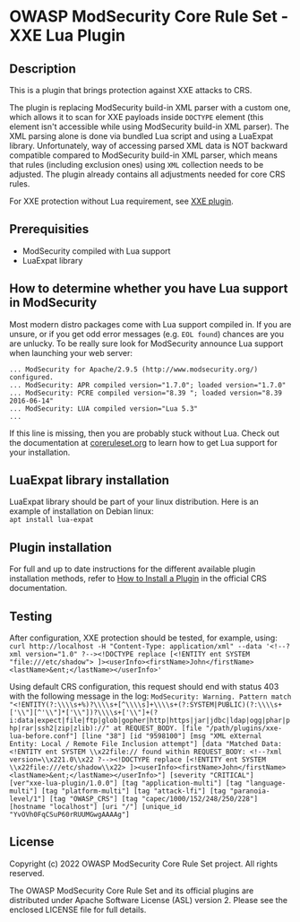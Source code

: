 # OWASP ModSecurity Core Rule Set - XXE Lua Plugin

## Description

This is a plugin that brings protection against XXE attacks to CRS.

The plugin is replacing ModSecurity build-in XML parser with a custom one, which
allows it to scan for XXE payloads inside `DOCTYPE` element (this element isn't
accessible while using ModSecurity build-in XML parser). The XML parsing alone
is done via bundled Lua script and using a LuaExpat library. Unfortunately, way
of accessing parsed XML data is NOT backward compatible compared to ModSecurity
build-in XML parser, which means that rules (including exclusion ones) using
`XML` collection needs to be adjusted. The plugin already contains all
adjustments needed for core CRS rules.

For XXE protection without Lua requirement, see [XXE plugin](https://github.com/coreruleset/xxe-plugin).

## Prerequisities

 * ModSecurity compiled with Lua support
 * LuaExpat library

## How to determine whether you have Lua support in ModSecurity

Most modern distro packages come with Lua support compiled in. If you are
unsure, or if you get odd error messages (e.g. `EOL found`) chances are you are
unlucky. To be really sure look for ModSecurity announce Lua support when
launching your web server:

```
... ModSecurity for Apache/2.9.5 (http://www.modsecurity.org/) configured.
... ModSecurity: APR compiled version="1.7.0"; loaded version="1.7.0"
... ModSecurity: PCRE compiled version="8.39 "; loaded version="8.39 2016-06-14"
... ModSecurity: LUA compiled version="Lua 5.3"
...
```

If this line is missing, then you are probably stuck without Lua. Check out the
documentation at [coreruleset.org](https://coreruleset.org/docs) to learn how to
get Lua support for your installation.

## LuaExpat library installation

LuaExpat library should be part of your linux distribution. Here is an example
of installation on Debian linux:  
`apt install lua-expat`

## Plugin installation

For full and up to date instructions for the different available plugin
installation methods, refer to [How to Install a Plugin](https://coreruleset.org/docs/concepts/plugins/#how-to-install-a-plugin)
in the official CRS documentation.

## Testing

After configuration, XXE protection should be tested, for example, using:  
`curl http://localhost -H "Content-Type: application/xml" --data '<!--?xml version="1.0" ?--><!DOCTYPE replace [<!ENTITY ent SYSTEM "file:///etc/shadow"> ]><userInfo><firstName>John</firstName><lastName>&ent;</lastName></userInfo>'`

Using default CRS configuration, this request should end with status 403 with
the following message in the log:
`ModSecurity: Warning. Pattern match "<!ENTITY(?:\\\\s+%)?\\\\s+[^\\\\s]+\\\\s+(?:SYSTEM|PUBLIC)(?:\\\\s+['\\"][^'\\"]*['\\"])?\\\\s+['\\"]+(?i:data|expect|file|ftp|glob|gopher|http|https|jar|jdbc|ldap|ogg|phar|php|rar|ssh2|zip|zlib)://" at REQUEST_BODY. [file "/path/plugins/xxe-lua-before.conf"] [line "38"] [id "9598100"] [msg "XML eXternal Entity: Local / Remote File Inclusion attempt"] [data "Matched Data: <!ENTITY ent SYSTEM \\x22file:// found within REQUEST_BODY: <!--?xml version=\\x221.0\\x22 ?--><!DOCTYPE replace [<!ENTITY ent SYSTEM \\x22file:///etc/shadow\\x22> ]><userInfo><firstName>John</firstName><lastName>&ent;</lastName></userInfo>"] [severity "CRITICAL"] [ver"xxe-lua-plugin/1.0.0"] [tag "application-multi"] [tag "language-multi"] [tag "platform-multi"] [tag "attack-lfi"] [tag "paranoia-level/1"] [tag "OWASP_CRS"] [tag "capec/1000/152/248/250/228"] [hostname "localhost"] [uri "/"] [unique_id "YvOVh0FqCSuP60rRUUMGwgAAAAg"]`

## License

Copyright (c) 2022 OWASP ModSecurity Core Rule Set project. All rights reserved.

The OWASP ModSecurity Core Rule Set and its official plugins are distributed
under Apache Software License (ASL) version 2. Please see the enclosed LICENSE
file for full details.
